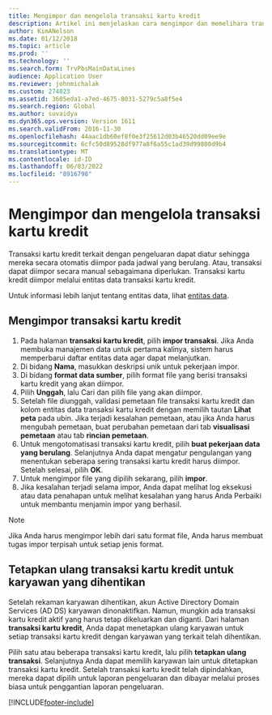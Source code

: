 ```yaml
---
title: Mengimpor dan mengelola transaksi kartu kredit
description: Artikel ini menjelaskan cara mengimpor dan memelihara transaksi kartu kredit terkait pengeluaran. Transaksi ini dapat diatur sehingga mereka secara otomatis diimpor pada jadwal berulang, atau mereka dapat secara manual diimpor sebagaimana diperlukan.
author: KimANelson
ms.date: 01/12/2018
ms.topic: article
ms.prod: ''
ms.technology: ''
ms.search.form: TrvPbsMainDataLines
audience: Application User
ms.reviewer: johnmichalak
ms.custom: 274023
ms.assetid: 3605eda1-a7ed-4675-8031-5279c5a8f5e4
ms.search.region: Global
ms.author: suvaidya
ms.dyn365.ops.version: Version 1611
ms.search.validFrom: 2016-11-30
ms.openlocfilehash: 44aac1db60ef8f0e3f25612d03b46520dd09ee9e
ms.sourcegitcommit: 6cfc50d89528df977a8f6a55c1ad39d99800d9b4
ms.translationtype: MT
ms.contentlocale: id-ID
ms.lasthandoff: 06/03/2022
ms.locfileid: "8916798"
---
```

# <a name="import-and-maintain-credit-card-transactions"></a>Mengimpor dan mengelola transaksi kartu kredit

Transaksi kartu kredit terkait dengan pengeluaran dapat diatur sehingga mereka secara otomatis diimpor pada jadwal yang berulang. Atau, transaksi dapat diimpor secara manual sebagaimana diperlukan. Transaksi kartu kredit diimpor melalui entitas data transaksi kartu kredit.

Untuk informasi lebih lanjut tentang entitas data, lihat [entitas data](/dynamics365/fin-ops-core/dev-itpro/data-entities/data-entities).

## <a name="import-credit-card-transactions"></a>Mengimpor transaksi kartu kredit

1. Pada halaman **transaksi kartu kredit**, pilih **impor transaksi**. Jika Anda membuka manajemen data untuk pertama kalinya, sistem harus memperbarui daftar entitas data agar dapat melanjutkan.
2. Di bidang **Nama**, masukkan deskripsi unik untuk pekerjaan impor.
3. Di bidang **format data sumber**, pilih format file yang berisi transaksi kartu kredit yang akan diimpor.
4. Pilih **Unggah**, lalu Cari dan pilih file yang akan diimpor.
5. Setelah file diunggah, validasi pemetaan file transaksi kartu kredit dan kolom entitas data transaksi kartu kredit dengan memilih tautan **Lihat peta** pada ubin. Jika terjadi kesalahan pemetaan, atau jika Anda harus mengubah pemetaan, buat perubahan pemetaan dari tab **visualisasi pemetaan** atau tab **rincian pemetaan**.
6. Untuk mengotomatisasi transaksi kartu kredit, pilih **buat pekerjaan data yang berulang**. Selanjutnya Anda dapat mengatur pengulangan yang menentukan seberapa sering transaksi kartu kredit harus diimpor. Setelah selesai, pilih **OK**.
7. Untuk mengimpor file yang dipilih sekarang, pilih **impor**.
8. Jika kesalahan terjadi selama impor, Anda dapat melihat log eksekusi atau data penahapan untuk melihat kesalahan yang harus Anda Perbaiki untuk membantu menjamin impor yang berhasil.

> [!NOTE]
> Jika Anda harus mengimpor lebih dari satu format file, Anda harus membuat tugas impor terpisah untuk setiap jenis format.

## <a name="reassign-the-credit-card-transactions-for-terminated-employees"></a>Tetapkan ulang transaksi kartu kredit untuk karyawan yang dihentikan

Setelah rekaman karyawan dihentikan, akun Active Directory Domain Services (AD DS) karyawan dinonaktifkan. Namun, mungkin ada transaksi kartu kredit aktif yang harus tetap dikeluarkan dan diganti. Dari halaman **transaksi kartu kredit**, Anda dapat menetapkan ulang karyawan untuk setiap transaksi kartu kredit dengan karyawan yang terkait telah dihentikan.

Pilih satu atau beberapa transaksi kartu kredit, lalu pilih **tetapkan ulang transaksi**. Selanjutnya Anda dapat memilih karyawan lain untuk ditetapkan transaksi kartu kredit. Setelah transaksi kartu kredit telah dipindahkan, mereka dapat dipilih untuk laporan pengeluaran dan dibayar melalui proses biasa untuk penggantian laporan pengeluaran.


[!INCLUDE[footer-include](../includes/footer-banner.md)]